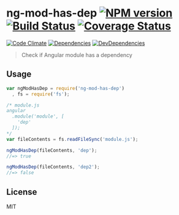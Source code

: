 # ng-mod-has-dep [![NPM version](https://badge.fury.io/js/ng-mod-has-dep.svg)](http://badge.fury.io/js/ng-mod-has-dep) [![Build Status](https://travis-ci.org/dustinspecker/ng-mod-has-dep.svg)](https://travis-ci.org/dustinspecker/ng-mod-has-dep) [![Coverage Status](https://img.shields.io/coveralls/dustinspecker/ng-mod-has-dep.svg)](https://coveralls.io/r/dustinspecker/ng-mod-has-dep?branch=master)
[![Code Climate](https://codeclimate.com/github/dustinspecker/ng-mod-has-dep/badges/gpa.svg)](https://codeclimate.com/github/dustinspecker/ng-mod-has-dep) [![Dependencies](https://david-dm.org/dustinspecker/ng-mod-has-dep.svg)](https://david-dm.org/dustinspecker/ng-mod-has-dep/#info=dependencies&view=table) [![DevDependencies](https://david-dm.org/dustinspecker/ng-mod-has-dep/dev-status.svg)](https://david-dm.org/dustinspecker/ng-mod-has-dep/#info=devDependencies&view=table)


> Check if Angular module has a dependency

## Usage

```javascript
var ngModHasDep = require('ng-mod-has-dep')
  , fs = require('fs');

/* module.js
angular
  .module('module', [
    'dep'
  ]);
*/
var fileContents = fs.readFileSync('module.js');

ngModHasDep(fileContents, 'dep');
//=> true

ngModHasDep(fileContents, 'dep2');
//=> false
```

## License
MIT